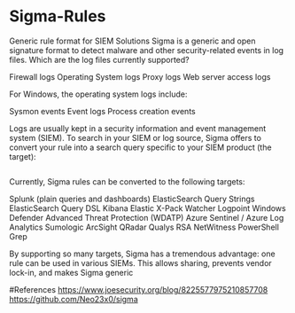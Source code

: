 # Sigma-Rules
Generic rule format for SIEM Solutions
Sigma is a generic and open signature format to detect malware and other security-related events in log files. Which are the log files currently supported? 

Firewall logs
Operating System logs
Proxy logs
Web server access logs

For Windows, the operating system logs include:

Sysmon events
Event logs 
Process creation events

Logs are usually kept in a security information and event management system (SIEM). To search in your SIEM or log source, Sigma offers to convert your rule into a search query specific to your SIEM product (the target):



<img>

Currently, Sigma rules can be converted to the following targets:


Splunk (plain queries and dashboards)
ElasticSearch Query Strings
ElasticSearch Query DSL
Kibana
Elastic X-Pack Watcher
Logpoint
Windows Defender Advanced Threat Protection (WDATP)
Azure Sentinel / Azure Log Analytics
Sumologic
ArcSight
QRadar
Qualys
RSA NetWitness
PowerShell
Grep


By supporting so many targets, Sigma has a tremendous advantage: one rule can be used in various SIEMs. This allows sharing, prevents vendor lock-in, and makes Sigma generic

#References
https://www.joesecurity.org/blog/8225577975210857708
https://github.com/Neo23x0/sigma
